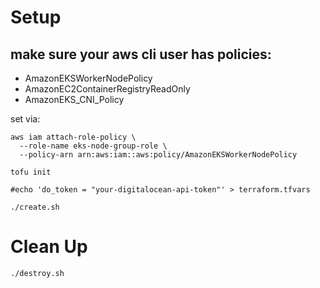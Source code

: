 Setup
=============

## make sure your aws cli user has policies:

  * AmazonEKSWorkerNodePolicy
  * AmazonEC2ContainerRegistryReadOnly
  * AmazonEKS_CNI_Policy

set via:

```
aws iam attach-role-policy \
  --role-name eks-node-group-role \
  --policy-arn arn:aws:iam::aws:policy/AmazonEKSWorkerNodePolicy
```

```
tofu init

#echo 'do_token = "your-digitalocean-api-token"' > terraform.tfvars

./create.sh

```

Clean Up
=============

```
./destroy.sh

```
